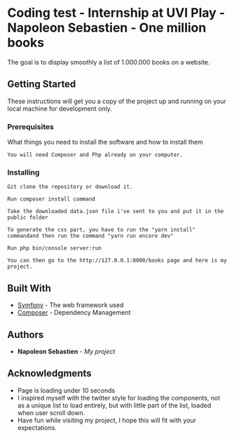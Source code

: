 # Coding test - Internship at UVI Play - Napoleon Sebastien - One million books

The goal is to display smoothly a list of 1.000.000 books on a website.

## Getting Started

These instructions will get you a copy of the project up and running on your local machine for development only.

### Prerequisites

What things you need to install the software and how to install them

```
You will need Composer and Php already on your computer.
```

### Installing


```
Git clone the repository or download it.
```

```
Run composer install command
```

```
Take the downloaded data.json file i've sent to you and put it in the public folder 
```

```
To generate the css part, you have to run the "yarn install" commandand then run the command "yarn run encore dev" 
```

```
Run php bin/console server:run
```

```
You can then go to the http://127.0.0.1:8000/books page and here is my project.
```

## Built With

* [Symfony](https://symfony.com/doc/current/index.html#gsc.tab=0) - The web framework used
* [Composer](https://getcomposer.org/) - Dependency Management

## Authors

* **Napoleon Sebastien** - *My project* 

## Acknowledgments

* Page is loading under 10 seconds
* I inspired myself with the twitter style for loading the components, not as a unique list to load entirely, but with little part of the list, loaded when user scroll down.
* Have fun while visiting my project, I hope this will fit with your expectations.